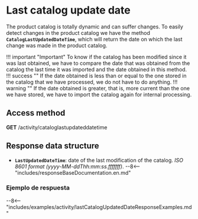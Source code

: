 # Last catalog update date

The product catalog is totally dynamic and can suffer changes. To easily detect changes in the product catalog we have the method **``CatalogLastUpdatedDateTime``**, which will return the date on which the last change was made in the product catalog.

!!! important "Important"
    To know if the catalog has been modified since it was last obtained, we have to compare the date that was obtained from the catalog the last time it was imported and the date obtained in this method.
    !!! success ""
        If the date obtained is less than or equal to the one stored in the catalog that we have processed, we do not have to do anything.
    !!! warning ""
        If the date obtained is greater, that is, more current than the one we have stored, we have to import the catalog again for internal processing.

## Access method

**GET** /activity/cataloglastupdateddatetime

## Response data structure

- **``LastUpdatedDateTime``**: date of the last modification of the catalog. *ISO 8601 format (yyyy-MM-ddThh:mm:ss.fffffff)*.
--8<-- "includes/responseBaseDocumentation.en.md"

### Ejemplo de respuesta

--8<-- "includes/examples/activity/lastCatalogUpdatedDateResponseExamples.md"
